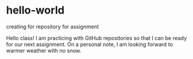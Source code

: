 # hello-world
creating for repository for assignment 

Hello class! I am practicing with GitHub repositories so that I can be ready for our next assignment. On a personal note, I am looking forward to warmer weather with no snow. 
